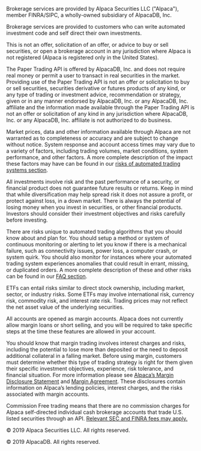 Brokerage services are provided by Alpaca Securities LLC ("Alpaca"), member FINRA/SIPC, a wholly-owned subsidiary of AlpacaDB, Inc.

Brokerage services are provided to customers who can write automated investment code and self direct their own investments.

This is not an offer, solicitation of an offer, or advice to buy or sell securities, or open a brokerage account in any jurisdiction where Alpaca is not registered (Alpaca is registered only in the United States).

The Paper Trading API is offered by AlpacaDB, Inc. and does not require real money or permit a user to transact in real securities in the market. Providing use of the Paper Trading API is not an offer or solicitation to buy or sell securities, securities derivative or futures products of any kind, or any type of trading or investment advice, recommendation or strategy, given or in any manner endorsed by AlpacaDB, Inc. or any AlpacaDB, Inc. affiliate and the information made available through the Paper Trading API is not an offer or solicitation of any kind in any jurisdiction where AlpacaDB, Inc. or any AlpacaDB, Inc. affiliate is not authorized to do business.

Market prices, data and other information available through Alpaca are not warranted as to completeness or accuracy and are subject to change without notice. System response and account access times may vary due to a variety of factors, including trading volumes, market conditions, system performance, and other factors. A more complete description of the impact these factors may have can be found in our [risks of automated trading systems section](https://support.alpaca.markets/hc/en-us/articles/360015623671-Risks-of-Automated-Trading-Systems).

All investments involve risk and the past performance of a security, or financial product does not guarantee future results or returns. Keep in mind that while diversification may help spread risk it does not assure a profit, or protect against loss, in a down market. There is always the potential of losing money when you invest in securities, or other financial products. Investors should consider their investment objectives and risks carefully before investing.

There are risks unique to automated trading algorithms that you should know about and plan for. You should setup a method or system of continuous monitoring or alerting to let you know if there is a mechanical failure, such as connectivity issues, power loss, a computer crash, or system quirk. You should also monitor for instances where your automated trading system experiences anomalies that could result in errant, missing, or duplicated orders. A more complete description of these and other risks can be found in our [FAQ section](https://support.alpaca.markets/hc/en-us/articles/360015623671-Risks-of-Automated-Trading-Systems).

ETFs can entail risks similar to direct stock ownership, including market, sector, or industry risks. Some ETFs may involve international risk, currency risk, commodity risk, and interest rate risk. Trading prices may not reflect the net asset value of the underlying securities.

All accounts are opened as margin accounts. Alpaca does not currently allow margin loans or short selling, and you will be required to take specific steps at the time these features are allowed in your account.

You should know that margin trading involves interest charges and risks, including the potential to lose more than deposited or the need to deposit additional collateral in a falling market. Before using margin, customers must determine whether this type of trading strategy is right for them given their specific investment objectives, experience, risk tolerance, and financial situation. For more information please see [Alpaca’s Margin Disclosure Statement](https://files.alpaca.markets/disclosures/margin_disclosure_statement.pdf) and [Margin Agreement](https://files.alpaca.markets/disclosures/apex_customer_margin_and_short_account_agreement.pdf). These disclosures contain information on Alpaca’s lending policies, interest charges, and the risks associated with margin accounts.

Commission Free trading means that there are no commission charges for Alpaca self-directed individual cash brokerage accounts that trade U.S. listed securities through an API. [Relevant SEC and FINRA fees may apply.](https://support.alpaca.markets/hc/en-us/articles/360010814292-Regulatory-Fees-)

© 2019 Alpaca Securities LLC. All rights reserved.

© 2019 AlpacaDB. All rights reserved.
